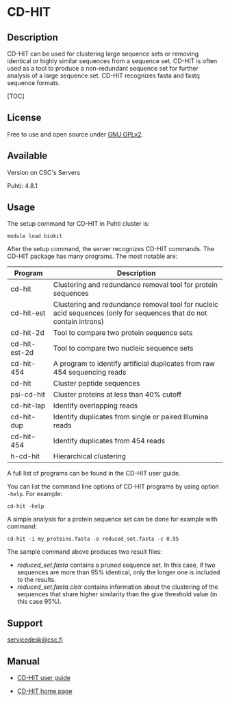 
# CD-HIT
## Description

CD-HIT can be used for clustering large sequence sets or removing identical or highly similar sequences from a sequence set. 
CD-HIT is often used as a tool to produce a non-redundant sequence set for further analysis of a large sequence set. 
CD-HIT recognizes fasta and fastq sequence formats.

[TOC]

## License

Free to use and open source under [GNU GPLv2](https://www.gnu.org/licenses/old-licenses/gpl-2.0.html).

## Available
Version on CSC's Servers

Puhti: 4.8.1 

## Usage

The setup command for CD-HIT in Puhti cluster is:
```text
module load biokit
```

After the setup command, the server recognizes CD-HIT commands. The CD-HIT package has many programs. The most notable are:

| Program | Description |
|---------|-------------|
|cd-hit |Clustering and redundance removal tool for protein sequences|
|cd-hit-est |	Clustering and redundance removal tool for nucleic acid sequences (only for sequences that do not contain introns)|
|cd-hit-2d | Tool to compare two protein sequence sets |
|cd-hit-est-2d | Tool to compare two nucleic sequence sets |
|cd-hit-454 | A program to identify artificial duplicates from raw 454 sequencing reads |
|cd-hit	| Cluster peptide sequences	|
|psi-cd-hit	| Cluster proteins at less than 40% cutoff	|
|cd-hit-lap	| Identify overlapping reads |
|cd-hit-dup | Identify duplicates from single or paired Illumina reads |	
|cd-hit-454 | Identify duplicates from 454 reads |
|h-cd-hit | Hierarchical clustering |	
 

A full list of programs can be found in the CD-HIT user guide.

You can list the command line options of CD-HIT programs by using option `-help`. For example:
```text
cd-hit -help
```

A simple analysis for a protein sequence set can be done for example with command:
```text
cd-hit -i my_proteins.fasta -o reduced_set.fasta -c 0.95
```
The sample command above produces two result files:

*   _reduced_set.fasta_ contains a pruned sequence set. In this case, if two sequences are more than 95% identical, only the longer one is included to the results.
*   _reduced_set.fasta.clstr_ contains information about the clustering of the sequences that share higher similarity than the give threshold value (in this case 95%).


## Support

servicedesk@csc.fi
## Manual

*   [CD-HIT user guide](https://github.com/weizhongli/cdhit/wiki)

*   [CD-HIT home page](http://weizhongli-lab.org/cd-hit/)
